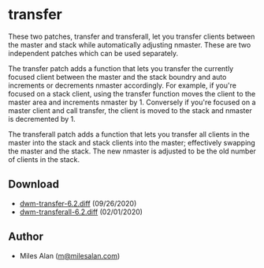 # transfer

These two patches, transfer and transferall, let you transfer clients
between the master and stack while automatically adjusting nmaster.
These are two independent patches which can be used separately.

The transfer patch adds a function that lets you transfer the currently
focused client between the master and the stack boundry and auto
increments or decrements nmaster accordingly. For example, if you're
focused on a stack client, using the transfer function moves the client
to the master area and increments nmaster by 1. Conversely if you're
focused on a master client and call transfer, the client is moved to
the stack and nmaster is decremented by 1.

The transferall patch adds a function that lets you transfer all
clients in the master into the stack and stack clients into the master;
effectively swapping the master and the stack. The new nmaster is adjusted
to be the old number of clients in the stack.

## Download
* [dwm-transfer-6.2.diff](dwm-transfer-6.2.diff) (09/26/2020)
* [dwm-transferall-6.2.diff](dwm-transferall-6.2.diff) (02/01/2020)

## Author
- Miles Alan (m@milesalan.com)
